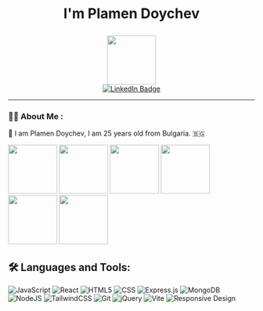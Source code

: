 #  <p align="center">I'm Plamen Doychev</p>

<div id="header" align="center">
  <img src="https://media.giphy.com/media/M9gbBd9nbDrOTu1Mqx/giphy.gif" width="100"/>
</div>

<div id="badges" align="center">
  <a href="https://www.linkedin.com/in/plamen-doychev-725006236/">
    <img src="https://img.shields.io/badge/LinkedIn-blue?style=for-the-badge&logo=linkedin&logoColor=white" alt="LinkedIn Badge"/>
  </a>
</div>

---

### 👨‍💻 About Me :

  👦 I am Plamen Doychev, I am 25 years old from Bulgaria. 🇧🇬

<div>
  <img src="https://github.com/user-attachments/assets/d17e2293-5c1b-4d1a-ba45-077f07fb4b76" width="100"/>
  <img src="https://github.com/user-attachments/assets/4ae73d6f-1768-495b-82e1-0e5daf26b48d" width="100"/>
  <img src="https://github.com/user-attachments/assets/61d657c4-d2f4-4cb8-857a-03bce1a3b58b" width="100"/>
  <img src="https://github.com/user-attachments/assets/27471e59-600b-4515-8c9f-e6c0f897b61d" width="100"/>
  <img src="https://github.com/user-attachments/assets/aedbbc4f-afe7-48be-a0a9-e6995e4438e0" width="100"/>
  <img src="https://github.com/user-attachments/assets/f574333b-3790-40a2-8457-82478f501a00" width="100"/>
  </div>

## 🛠 Languages and Tools:

<div>

![JavaScript](https://img.shields.io/badge/javascript-%23323330.svg?style=for-the-badge&logo=javascript&logoColor=%23F7DF1E)
![React](https://img.shields.io/badge/react-%2320232a.svg?style=for-the-badge&logo=react&logoColor=%2361DAFB)
![HTML5](https://img.shields.io/badge/html5-%23E34F26.svg?style=for-the-badge&logo=html5&logoColor=white)
![CSS](https://img.shields.io/badge/css-%231572B6.svg?style=for-the-badge&logo=css&logoColor=white)
![Express.js](https://img.shields.io/badge/express.js-%23404d59.svg?style=for-the-badge&logo=express&logoColor=%2361DAFB)
![MongoDB](https://img.shields.io/badge/MongoDB-%234ea94b.svg?style=for-the-badge&logo=mongodb&logoColor=white)
![NodeJS](https://img.shields.io/badge/node.js-6DA55F?style=for-the-badge&logo=node.js&logoColor=white)
![TailwindCSS](https://img.shields.io/badge/TailwindCSS-06B6D4?style=for-the-badge&logo=tailwind-css&logoColor=white)
![Git](https://img.shields.io/badge/Git-F05032?style=for-the-badge&logo=git&logoColor=white)
![jQuery](https://img.shields.io/badge/jQuery-0769AD?style=for-the-badge&logo=jquery&logoColor=white)
![Vite](https://img.shields.io/badge/Vite-646CFF?style=for-the-badge&logo=vite&logoColor=white)
![Responsive Design](https://img.shields.io/badge/Responsive%20Design-51A0D5?style=for-the-badge&logo=responsive&logoColor=white)

</div>

